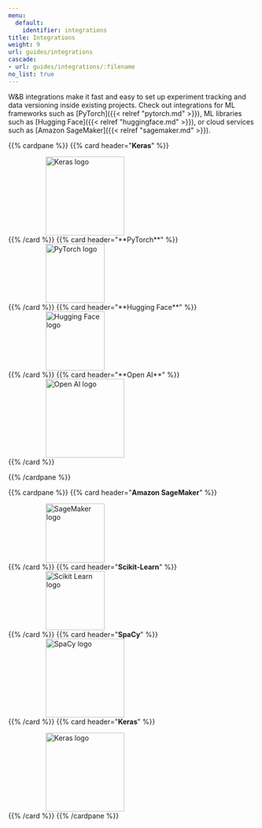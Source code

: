```yaml
---
menu:
  default:
    identifier: integrations
title: Integrations
weight: 9
url: guides/integrations
cascade:
- url: guides/integrations/:filename
no_list: true
---
```


 W&B integrations make it fast and easy to set up experiment tracking and data versioning inside existing projects. Check out integrations for ML frameworks such as [PyTorch]({{< relref "pytorch.md" >}}), ML libraries such as [Hugging Face]({{< relref "huggingface.md" >}}), or cloud services such as [Amazon SageMaker]({{< relref "sagemaker.md" >}}).

{{% cardpane %}}
{{% card header="**Keras**" %}}
<div onclick="window.location.href='https://wandb.ai/fully-connected/blog/keras'" style="cursor: pointer;">
<img src="/img/Keras_logo.svg" alt="Keras logo" width="160" style="padding-left: 15%;"/></div>
{{% /card %}}
{{% card header="**PyTorch**" %}}<div onclick="window.location.href='https://wandb.ai/fully-connected/blog/pytorch'" style="cursor: pointer;">
<img src="/img/Pytorch-svgrepo-com.svg" alt="PyTorch logo" width="120" style="padding-left: 15%;" /></div>
{{% /card %}}
{{% card header="**Hugging Face**" %}}<div onclick="window.location.href='https://wandb.ai/fully-connected/blog/hugging-face'" style="cursor: pointer;">
<img src="/img/hf-logo.svg" alt="Hugging Face logo" width="120" style="padding-left: 15%;" /></div>
{{% /card %}}
{{% card header="**Open AI**" %}}<div onclick="window.location.href='https://wandb.ai/fully-connected/blog/openai'" style="cursor: pointer;">
<img src="/img/OpenAI-black-monoblossom.svg" alt="Open AI logo" width="160" style="padding-left: 15%;" /></div>
{{% /card %}}

{{% /cardpane %}}


<!-- Row two -->

{{% cardpane %}}
{{% card header="**Amazon SageMaker**" %}}<div onclick="window.location.href='https://wandb.ai/fully-connected/blog/sagemaker'" style="cursor: pointer;">
<img src="/img/SageMaker.svg" alt="SageMaker logo" width="120" style="padding-left: 15%;" /></div>
{{% /card %}}
{{% card header="**Scikit-Learn**" %}}<div onclick="window.location.href='https://wandb.ai/fully-connected/blog/sklearn'" style="cursor: pointer;">
<img src="/img/Scikit_learn_logo_small.svg" alt="Scikit Learn logo" width="120" style="padding-left: 15%;" /></div>
{{% /card %}}
{{% card header="**SpaCy**" %}}<div onclick="window.location.href='https://wandb.ai/fully-connected/blog/spacy'" style="cursor: pointer;">
<img src="/img/SpaCy_logo.svg" alt="SpaCy logo" width="160" style="padding-left: 15%;" /></div>
{{% /card %}}
{{% card header="**Keras**" %}}
<div onclick="window.location.href='https://wandb.ai/fully-connected/blog/keras'" style="cursor: pointer;">
<img src="/img/Keras_logo.svg" alt="Keras logo" width="160" style="padding-left: 15%;"/></div>
{{% /card %}}
{{% /cardpane %}}
